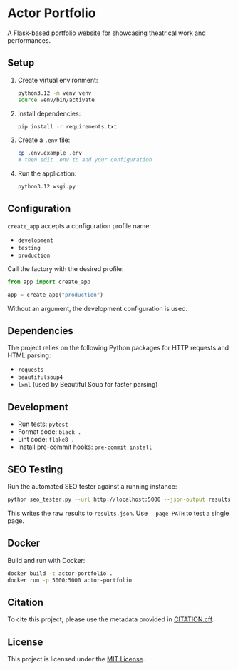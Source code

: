 # Actor Portfolio

A Flask-based portfolio website for showcasing theatrical work and performances.

## Setup

1. Create virtual environment:
   ```bash
   python3.12 -m venv venv
   source venv/bin/activate
   ```

2. Install dependencies:
   ```bash
   pip install -r requirements.txt
   ```

3. Create a `.env` file:
   ```bash
   cp .env.example .env
   # then edit .env to add your configuration
   ```

4. Run the application:
   ```bash
   python3.12 wsgi.py
   ```

## Configuration

`create_app` accepts a configuration profile name:

- `development`
- `testing`
- `production`

Call the factory with the desired profile:

```python
from app import create_app

app = create_app("production")
```

Without an argument, the development configuration is used.

## Dependencies

The project relies on the following Python packages for HTTP requests and HTML parsing:

- `requests`
- `beautifulsoup4`
- `lxml` (used by Beautiful Soup for faster parsing)

## Development

- Run tests: `pytest`
- Format code: `black .`
- Lint code: `flake8 .`
- Install pre-commit hooks: `pre-commit install`

## SEO Testing

Run the automated SEO tester against a running instance:

```bash
python seo_tester.py --url http://localhost:5000 --json-output results.json
```

This writes the raw results to `results.json`. Use `--page PATH` to test a
single page.

## Docker

Build and run with Docker:
```bash
docker build -t actor-portfolio .
docker run -p 5000:5000 actor-portfolio
```

## Citation

To cite this project, please use the metadata provided in [CITATION.cff](CITATION.cff).

## License

This project is licensed under the [MIT License](LICENSE).
